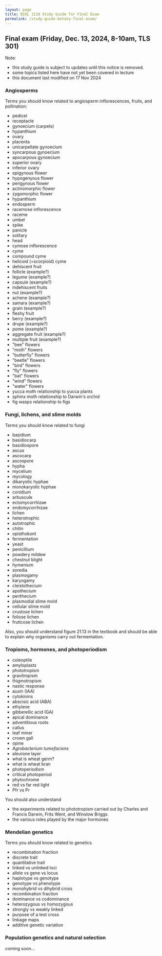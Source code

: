 ```yaml
---
layout: page
title: BIOL 1110 Study Guide for Final Exam
permalink: /study-guide-botany-final-exam/
---
```


## Final exam (Friday, Dec. 13, 2024, 8-10am, TLS 301)

Note: 

* this study guide is subject to updates until this notice is removed.
* some topics listed here have not yet been covered in lecture
* this document last modified on 17 Nov 2024

### Angiosperms

Terms you should know related to angiosperm inflorescences, fruits, and pollination:

* pedicel
* receptacle
* gynoecium (carpels) 
* hypanthium
* ovary
* placenta
* unicarpellate gynoecium 
* syncarpous gynoecium 
* apocarpous gynoecium 
* superior ovary
* inferior ovary
* epigynous flower
* hypogenyous flower 
* perigynous flower 
* actinomorphic flower
* zygomorphic flower 
* hypanthium 
* endosperm 
* racemose inflorescence
* raceme 
* umbel 
* spike
* panicle 
* solitary 
* head 
* cymose inflorescence
* cyme
* compound cyme
* helicoid (=scorpioid) cyme
* dehiscent fruit
* follicle (example?)
* legume (example?)
* capsule  (example?)
* indehiscent fruits
* nut  (example?)
* achene  (example?)
* samara  (example?)
* grain  (example?)
* fleshy fruit
* berry  (example?)
* drupe  (example?)
* pome (example?)
* aggregate fruit (example?)
* multiple fruit  (example?)
* "bee" flowers
* "moth" flowers
* "butterfly" flowers
* "beetle" flowers
* "bird" flowers
* "fly" flowers
* "bat" flowers
* "wind" flowers
* "water" flowers
* yucca moth relationship to yucca plants
* sphinx moth relationship to Darwin's orchid
* fig wasps relationship to figs

### Fungi, lichens, and slime molds

Terms you should know related to fungi

* basidium
* basidiocarp
* basidiospore
* ascus
* ascocarp
* ascospore
* hypha
* mycelium
* mycology
* dikaryotic hyphae
* monokaryotic hyphae
* conidium
* arbuscule
* ectomycorrhizae
* endomycorrhizae
* lichen
* heterotrophic
* autotrophic
* chitin
* opisthokont
* fermentation
* yeast
* penicillium
* powdery mildew
* chestnut blight
* hymenium
* soredia
* plasmogamy
* karyogamy
* cleistothecium
* apothecium
* perithecium
* plasmodial slime mold
* cellular slime mold
* crustose lichen
* foliose lichen
* fruticose lichen

Also, you should understand figure 21.13 in the textbook and should be able to explain why organisms carry out fermentation.

### Tropisms, hormones, and photoperiodism

* coleoptile
* amyloplasts
* phototropism
* gravitropism
* thigmotropism
* nastic response
* auxin (IAA)
* cytokinins
* abscisic acid (ABA)
* ethylene
* gibberellic acid (GA)
* apical dominance
* adventitious roots
* callus
* leaf miner
* crown gall
* opine
* _Agrobacterium tumefaciens_
* aleurone layer
* what is wheat germ?
* what is wheat bran
* photoperiodism
* critical photoperiod
* phytochrome
* red vs far red light
* Pfr vs Pr

You should also understand 
* the experiments related to phototropism carried out by Charles and Francis Darwin, Frits Went, and Winslow Briggs
* the various roles played by the major hormones

### Mendelian genetics

Terms you should know related to genetics

* recombination fraction
* discrete trait
* quantitative trait
* linked vs unlinked loci
* allele vs gene vs locus
* haplotype vs genotype
* genotype vs phenotype
* monohybrid vs dihybrid cross
* recombination fraction
* dominance vs codominance
* heterozygous vs homozygous
* strongly vs weakly linked
* purpose of a test cross 
* linkage maps
* additive genetic variation

### Population genetics and natural selection

coming soon...




